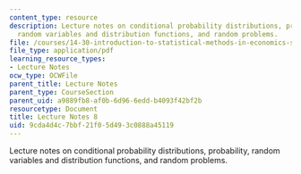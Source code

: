 ```yaml
---
content_type: resource
description: Lecture notes on conditional probability distributions, probability,
  random variables and distribution functions, and random problems.
file: /courses/14-30-introduction-to-statistical-methods-in-economics-spring-2009/9cda4d4c7bbf21f05d493c0888a45119_MIT14_30s09_lec08.pdf
file_type: application/pdf
learning_resource_types:
- Lecture Notes
ocw_type: OCWFile
parent_title: Lecture Notes
parent_type: CourseSection
parent_uid: a9889fb8-af0b-6d96-6edd-b4093f42bf2b
resourcetype: Document
title: Lecture Notes 8
uid: 9cda4d4c-7bbf-21f0-5d49-3c0888a45119
---
```

Lecture notes on conditional probability distributions, probability, random variables and distribution functions, and random problems.

